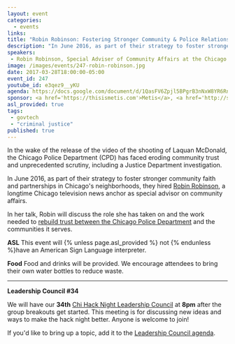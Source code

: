 ```yaml
---
layout: event
categories:
  - events 
links:
title: "Robin Robinson: Fostering Stronger Community & Police Relationships"
description: "In June 2016, as part of their strategy to foster stronger community faith and partnerships in Chicago’s neighborhoods, the Chicago Police Department hired Robin Robinson, a longtime Chicago television news anchor as special advisor on community affairs. Robin will discuss the role she has taken on and the work needed to rebuild trust between the Chicago Police Department and the communities it serves."
speakers:
 - Robin Robinson, Special Adviser of Community Affairs at the Chicago Police Department
image: /images/events/247-robin-robinson.jpg
date: 2017-03-28T18:00:00-05:00
event_id: 247
youtube_id: e3qez9__yKU
agenda: https://docs.google.com/document/d/1QasFV6Zpjl5BPgrB3nNxW8YR6Rn0mVH-uzFspLwSZcA/edit
sponsor: <a href='https://thisismetis.com'>Metis</a>, <a href='http://smartchicagocollaborative.org/'>Smart Chicago</a>
asl_provided: true
tags: 
 - govtech
 - "criminal justice"
published: true
---
```


In the wake of the release of the video of the shooting of Laquan McDonald, the Chicago Police Department (CPD) has faced eroding community trust and unprecedented scrutiny, including a Justice Department investigation.

In June 2016, as part of their strategy to foster stronger community faith and partnerships in Chicago's neighborhoods, they hired [Robin Robinson](https://en.wikipedia.org/wiki/Robin_Robinson), a longtime Chicago television news anchor as special advisor on community affairs. 

In her talk, Robin will discuss the role she has taken on and the work needed to [rebuild trust between the Chicago Police Department](http://chicagotonight.wttw.com/2016/06/23/robin-robinson-her-new-role-chicago-police-department) and the communities it serves.

**ASL** This event will {% unless page.asl_provided %} not {% endunless %}have an American Sign Language interpreter.

**Food** Food and drinks will be provided. We encourage attendees to bring their own water bottles to reduce waste.

---

**Leadership Council #34**

We will have our **34th** [Chi Hack Night Leadership Council](http://chihacknight.org/leadership-council.html) at **8pm** after the group breakouts get started. This meeting is for discussing new ideas and ways to make the hack night better. Anyone is welcome to join! 

If you'd like to bring up a topic, add it to the [Leadership Council agenda](https://docs.google.com/document/d/13yQ9uWzWqIsiEMAf4Fbh_bx-KjnO86KWvierI5NDXdg/edit).